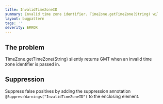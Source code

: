 ```yaml
---
title: InvalidTimeZoneID
summary: Invalid time zone identifier. TimeZone.getTimeZone(String) will silently return GMT instead of the time zone you intended.
layout: bugpattern
tags: ''
severity: ERROR
---
```


<!--
*** AUTO-GENERATED, DO NOT MODIFY ***
To make changes, edit the @BugPattern annotation or the explanation in docs/bugpattern.
-->


## The problem
TimeZone.getTimeZone(String) silently returns GMT when an invalid time zone
identifier is passed in.

## Suppression
Suppress false positives by adding the suppression annotation `@SuppressWarnings("InvalidTimeZoneID")` to the enclosing element.
